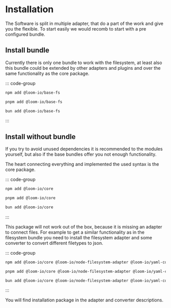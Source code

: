 # Installation

The Software is split in multiple adapter, that do a part of the work and give you the flexible. To start easily we would recomb to start with a pre configured bundle.

## Install bundle

Currently there is only one bundle to work with the filesystem, at least also this bundle could be extended by other adapters and plugins and over the same functionality as the core package.

::: code-group

```sh [npm]
npm add @loom-io/base-fs
```

```sh [pnpm]
pnpm add @loom-io/base-fs
```

```sh [bun]
bun add @loom-io/base-fs
```

:::

## Install without bundle

If you try to avoid unused dependencies it is recommended to the modules yourself, but also if the base bundles offer you not enough functionality.

The heart connecting everything and implemented the used syntax is the core package.

::: code-group

```sh [npm]
npm add @loom-io/core
```

```sh [pnpm]
pnpm add @loom-io/core
```

```sh [bun]
bun add @loom-io/core
```

:::

This package will not work out of the box, because it is missing an adapter to connect files. For example to get a similar functionality as in the filesystem bundle you need to install the filesystem adapter and some converter to convert different filetypes to json.

::: code-group

```sh [npm]
npm add @loom-io/core @loom-io/node-filesystem-adapter @loom-io/yaml-converter @loom-io/json-converter
```

```sh [pnpm]
pnpm add @loom-io/core @loom-io/node-filesystem-adapter @loom-io/yaml-converter @loom-io/json-converter
```

```sh [bun]
bun add @loom-io/core @loom-io/node-filesystem-adapter @loom-io/yaml-converter @loom-io/json-converter
```

:::

You will find installation package in the adapter and converter descriptions.
